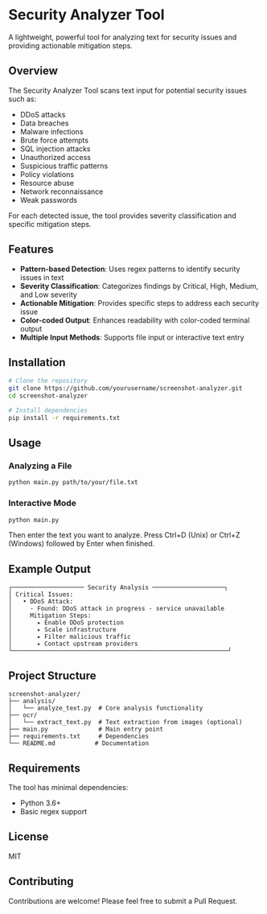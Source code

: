 # Security Analyzer Tool

A lightweight, powerful tool for analyzing text for security issues and providing actionable mitigation steps.

## Overview

The Security Analyzer Tool scans text input for potential security issues such as:

- DDoS attacks
- Data breaches
- Malware infections
- Brute force attempts
- SQL injection attacks
- Unauthorized access
- Suspicious traffic patterns
- Policy violations
- Resource abuse
- Network reconnaissance
- Weak passwords

For each detected issue, the tool provides severity classification and specific mitigation steps.

## Features

- **Pattern-based Detection**: Uses regex patterns to identify security issues in text
- **Severity Classification**: Categorizes findings by Critical, High, Medium, and Low severity
- **Actionable Mitigation**: Provides specific steps to address each security issue
- **Color-coded Output**: Enhances readability with color-coded terminal output
- **Multiple Input Methods**: Supports file input or interactive text entry

## Installation

```bash
# Clone the repository
git clone https://github.com/yourusername/screenshot-analyzer.git
cd screenshot-analyzer

# Install dependencies
pip install -r requirements.txt
```

## Usage

### Analyzing a File

```bash
python main.py path/to/your/file.txt
```

### Interactive Mode

```bash
python main.py
```
Then enter the text you want to analyze. Press Ctrl+D (Unix) or Ctrl+Z (Windows) followed by Enter when finished.

## Example Output

```
┌──────────────────── Security Analysis ────────────────────┐
│ Critical Issues:
│   • DDoS Attack:
│     - Found: DDoS attack in progress - service unavailable
│     Mitigation Steps:
│       ▸ Enable DDoS protection
│       ▸ Scale infrastructure
│       ▸ Filter malicious traffic
│       ▸ Contact upstream providers
└────────────────────────────────────────────────────────────┘
```

## Project Structure

```
screenshot-analyzer/
├── analysis/
│   └── analyze_text.py  # Core analysis functionality
├── ocr/
│   └── extract_text.py  # Text extraction from images (optional)
├── main.py              # Main entry point
├── requirements.txt     # Dependencies
└── README.md           # Documentation
```

## Requirements

The tool has minimal dependencies:

- Python 3.6+
- Basic regex support

## License

MIT

## Contributing

Contributions are welcome! Please feel free to submit a Pull Request.
